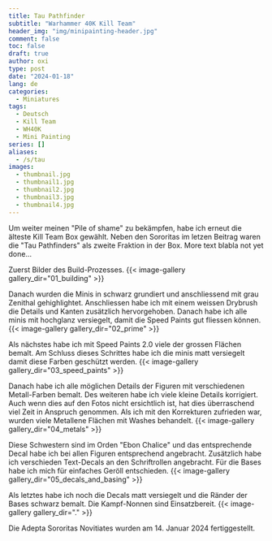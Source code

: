 ```yaml
---
title: Tau Pathfinder
subtitle: "Warhammer 40K Kill Team"
header_img: "img/minipainting-header.jpg"
comment: false
toc: false
draft: true
author: oxi
type: post
date: "2024-01-18"
lang: de
categories:
  - Miniatures
tags:
  - Deutsch
  - Kill Team
  - WH40K
  - Mini Painting
series: []
aliases:
  - /s/tau
images:
  - thumbnail.jpg
  - thumbnail1.jpg
  - thumbnail2.jpg
  - thumbnail3.jpg
  - thumbnail4.jpg
---
```

Um weiter meinen "Pile of shame" zu bekämpfen, habe ich erneut die älteste Kill Team Box gewählt. Neben den Sororitas im letzen Beitrag waren die "Tau Pathfinders" als zweite Fraktion in der Box. More text blabla not yet done...


Zuerst Bilder des Build-Prozesses.
{{< image-gallery gallery_dir="01_building" >}}

Danach wurden die Minis in schwarz grundiert und anschliessend mit grau Zenithal gehighlightet. Anschliessen habe ich mit einem weissen Drybrush die Details und Kanten zusätzlich hervorgehoben. Danach habe ich alle minis mit hochglanz versiegelt, damit die Speed Paints gut fliessen können.
{{< image-gallery gallery_dir="02_prime" >}}

Als nächstes habe ich mit Speed Paints 2.0 viele der grossen Flächen bemalt. Am Schluss dieses Schrittes habe ich die minis matt versiegelt damit diese Farben geschützt werden.
{{< image-gallery gallery_dir="03_speed_paints" >}}

Danach habe ich alle möglichen Details der Figuren mit verschiedenen Metall-Farben bemalt. Des weiteren habe ich viele kleine Details korrigiert. Auch wenn dies auf den Fotos nicht ersichtlich ist, hat dies überraschend viel Zeit in Anspruch genommen. Als ich mit den Korrekturen zufrieden war, wurden viele Metallene Flächen mit Washes behandelt.
{{< image-gallery gallery_dir="04_metals" >}}

Diese Schwestern sind im Orden "Ebon Chalice" und das entsprechende Decal habe ich bei allen Figuren entsprechend angebracht. Zusätzlich habe ich verschieden Text-Decals an den Schriftrollen angebracht. Für die Bases habe ich mich für einfaches Geröll entschieden.
{{< image-gallery gallery_dir="05_decals_and_basing" >}}

Als letztes habe ich noch die Decals matt versiegelt und die Ränder der Bases schwarz bemalt. Die Kampf-Nonnen sind Einsatzbereit.
{{< image-gallery gallery_dir="." >}}

Die Adepta Sororitas Novitiates wurden am 14. Januar 2024 fertiggestellt.
